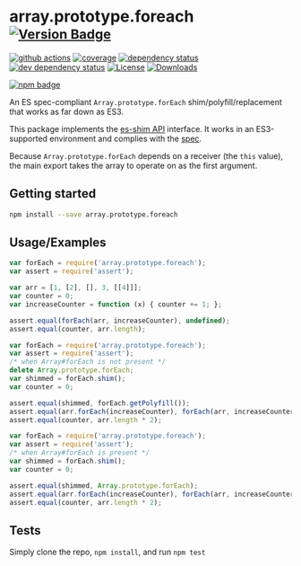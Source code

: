 # array.prototype.foreach <sup>[![Version Badge][npm-version-svg]][package-url]</sup>

[![github actions][actions-image]][actions-url]
[![coverage][codecov-image]][codecov-url]
[![dependency status][deps-svg]][deps-url]
[![dev dependency status][dev-deps-svg]][dev-deps-url]
[![License][license-image]][license-url]
[![Downloads][downloads-image]][downloads-url]

[![npm badge][npm-badge-png]][package-url]

An ES spec-compliant `Array.prototype.forEach` shim/polyfill/replacement that works as far down as ES3.

This package implements the [es-shim API](https://github.com/es-shims/api) interface. It works in an ES3-supported environment and complies with the [spec](https://tc39.es/ecma262/#sec-array.prototype.foreach).

Because `Array.prototype.forEach` depends on a receiver (the `this` value), the main export takes the array to operate on as the first argument.

## Getting started

```sh
npm install --save array.prototype.foreach
```

## Usage/Examples

```js
var forEach = require('array.prototype.foreach');
var assert = require('assert');

var arr = [1, [2], [], 3, [[4]]];
var counter = 0;
var increaseCounter = function (x) { counter += 1; };

assert.equal(forEach(arr, increaseCounter), undefined);
assert.equal(counter, arr.length);
```

```js
var forEach = require('array.prototype.foreach');
var assert = require('assert');
/* when Array#forEach is not present */
delete Array.prototype.forEach;
var shimmed = forEach.shim();
var counter = 0;

assert.equal(shimmed, forEach.getPolyfill());
assert.equal(arr.forEach(increaseCounter), forEach(arr, increaseCounter));
assert.equal(counter, arr.length * 2);
```

```js
var forEach = require('array.prototype.foreach');
var assert = require('assert');
/* when Array#forEach is present */
var shimmed = forEach.shim();
var counter = 0;

assert.equal(shimmed, Array.prototype.forEach);
assert.equal(arr.forEach(increaseCounter), forEach(arr, increaseCounter));
assert.equal(counter, arr.length * 2);
```

## Tests
Simply clone the repo, `npm install`, and run `npm test`

[package-url]: https://npmjs.org/package/array.prototype.foreach
[npm-version-svg]: http://versionbadg.es/es-shims/Array.prototype.forEach.svg
[deps-svg]: https://david-dm.org/es-shims/Array.prototype.forEach.svg
[deps-url]: https://david-dm.org/es-shims/Array.prototype.forEach
[dev-deps-svg]: https://david-dm.org/es-shims/Array.prototype.forEach/dev-status.svg
[dev-deps-url]: https://david-dm.org/es-shims/Array.prototype.forEach#info=devDependencies
[npm-badge-png]: https://nodei.co/npm/array.prototype.foreach.png?downloads=true&stars=true
[license-image]: http://img.shields.io/npm/l/array.prototype.foreach.svg
[license-url]: LICENSE
[downloads-image]: http://img.shields.io/npm/dm/array.prototype.foreach.svg
[downloads-url]: http://npm-stat.com/charts.html?package=array.prototype.foreach
[codecov-image]: https://codecov.io/gh/es-shims/Array.prototype.forEach/branch/main/graphs/badge.svg
[codecov-url]: https://app.codecov.io/gh/es-shims/Array.prototype.forEach/
[actions-image]: https://img.shields.io/endpoint?url=https://github-actions-badge-u3jn4tfpocch.runkit.sh/es-shims/Array.prototype.forEach
[actions-url]: https://github.com/es-shims/Array.prototype.forEach
